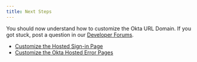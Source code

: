 ```yaml
---
title: Next Steps
---
```

You should now understand how to customize the Okta URL Domain. If you got stuck, post a question in our [Developer Forums](https://devforum.okta.com).

* [Customize the Hosted Sign-in Page](/docs/guides/custom-hosted-signin/)
* [Customize the Okta Hosted Error Pages](/docs/guides/custom-error-pages/)

